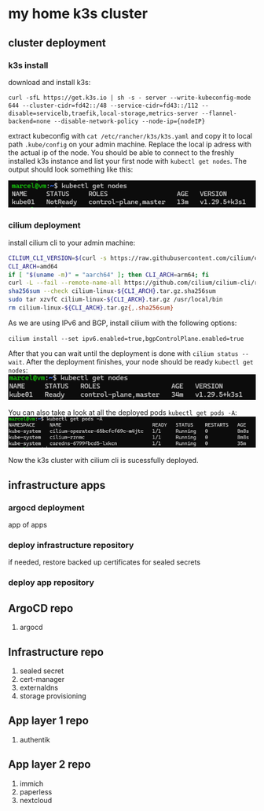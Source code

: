 # my home k3s cluster

## cluster deployment
### k3s install

download and install k3s:
```
curl -sfL https://get.k3s.io | sh -s - server --write-kubeconfig-mode 644 --cluster-cidr=fd42::/48 --service-cidr=fd43::/112 --disable=servicelb,traefik,local-storage,metrics-server --flannel-backend=none --disable-network-policy --node-ip={nodeIP}
```
extract kubeconfig with `cat /etc/rancher/k3s/k3s.yaml` and copy it to local path `.kube/config` on your admin machine. Replace the local ip adress with the actual ip of the node. You should be able to connect to the freshly installed k3s instance and list your first node with `kubectl get nodes`.
The output should look something like this:

![cluster nodes without cni installed](img/nodes-noCNI.png)

### cilium deployment
install cilium cli to your admin machine:
```bash
CILIUM_CLI_VERSION=$(curl -s https://raw.githubusercontent.com/cilium/cilium-cli/main/stable.txt)
CLI_ARCH=amd64
if [ "$(uname -m)" = "aarch64" ]; then CLI_ARCH=arm64; fi
curl -L --fail --remote-name-all https://github.com/cilium/cilium-cli/releases/download/${CILIUM_CLI_VERSION}/cilium-linux-${CLI_ARCH}.tar.gz{,.sha256sum}
sha256sum --check cilium-linux-${CLI_ARCH}.tar.gz.sha256sum
sudo tar xzvfC cilium-linux-${CLI_ARCH}.tar.gz /usr/local/bin
rm cilium-linux-${CLI_ARCH}.tar.gz{,.sha256sum}
```
As we are using IPv6 and BGP, install cilium with the following options:

`
cilium install --set ipv6.enabled=true,bgpControlPlane.enabled=true
`

After that you can wait until the deployment is done with `cilium status --wait`. After the deployment finishes, your node should be ready `kubectl get nodes`:
![cluster nodes with cni installed](img/nodes-CNI.png)

You can also take a look at all the deployed pods `kubectl get pods -A`:
![empty cluster after cni installation](img/pods-emptyCluster.png)

Now the k3s cluster with cilium cli is sucessfully deployed.

## infrastructure apps
### argocd deployment
app of apps
### deploy infrastructure repository
if needed, restore backed up certificates for sealed secrets

### deploy app repository

## ArgoCD repo
1. argocd

## Infrastructure repo
1. sealed secret
1. cert-manager
1. externaldns
1. storage provisioning

## App layer 1 repo
1. authentik

## App layer 2 repo
1. immich
1. paperless
1. nextcloud